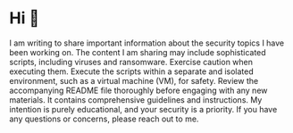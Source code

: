 # Hi 👋

I am writing to share important information about the security topics I have been working on. The content I am sharing may include sophisticated scripts, including viruses and ransomware. Exercise caution when executing them. Execute the scripts within a separate and isolated environment, such as a virtual machine (VM), for safety. Review the accompanying README file thoroughly before engaging with any new materials. It contains comprehensive guidelines and instructions. My intention is purely educational, and your security is a priority. If you have any questions or concerns, please reach out to me.
